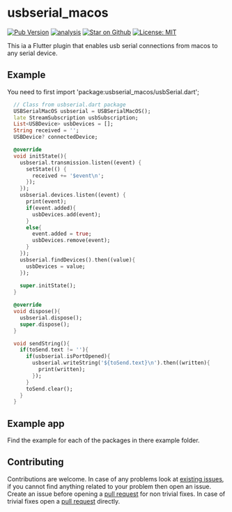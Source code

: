 # usbserial\_macos

[![Pub Version](https://img.shields.io/pub/v/usbserial_macos)](https://pub.dev/packages/usbserial_macos)
[![analysis](https://github.com/Knightro63/usbserial_macos/actions/workflows/flutter.yml/badge.svg)](https://github.com/Knightro63/usbserial_macos/actions/)
[![Star on Github](https://img.shields.io/github/stars/Knightro63/usbserial_macos.svg?style=flat&logo=github&colorB=deeppink&label=stars)](https://github.com/Knightro63/usbserial_macos)
[![License: MIT](https://img.shields.io/badge/license-MIT-purple.svg)](https://opensource.org/licenses/MIT)

This ia a Flutter plugin that enables usb serial connections from macos to any serial device.

## Example

You need to first import 'package:usbserial_macos/usbSerial.dart';

```dart
  // Class from usbserial.dart package
  USBSerialMacOS usbserial = USBSerialMacOS();
  late StreamSubscription usbSubscription;
  List<USBDevice> usbDevices = [];
  String received = '';
  USBDevice? connectedDevice;

  @override
  void initState(){
    usbserial.transmission.listen((event) { 
      setState(() {
        received += '$event\n';
      });
    });
    usbserial.devices.listen((event) {
      print(event);
      if(event.added){
        usbDevices.add(event);
      }
      else{
        event.added = true;
        usbDevices.remove(event);
      }
    });
    usbserial.findDevices().then((value){
      usbDevices = value;
    });
    
    super.initState();
  }

  @override
  void dispose(){
    usbserial.dispose();
    super.dispose();
  }

  void sendString(){
    if(toSend.text != ''){
      if(usbserial.isPortOpened){
        usbserial.writeString('${toSend.text}\n').then((written){
          print(written);
        });
      }
      toSend.clear();
    }
  }
```

## Example app

Find the example for each of the packages in there example folder.

## Contributing

Contributions are welcome.
In case of any problems look at [existing issues](https://github.com/Knightro63/usbserial_macos/issues), if you cannot find anything related to your problem then open an issue.
Create an issue before opening a [pull request](https://github.com/Knightro63/usbserial_macos/pulls) for non trivial fixes.
In case of trivial fixes open a [pull request](https://github.com/Knightro63/usbserial_macos/pulls) directly.

